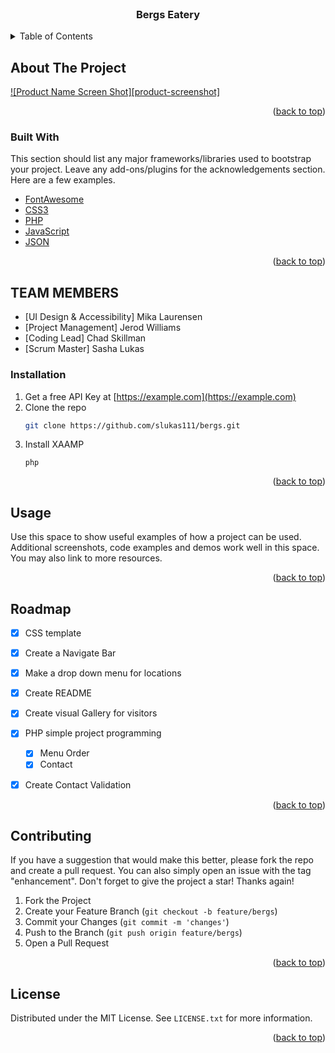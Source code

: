 <!-- PROJECT LOGO -->
<br />
<div align="center">
  <h3 align="center">Bergs Eatery</h3>
</div>



<!-- TABLE OF CONTENTS -->
<details>
  <summary>Table of Contents</summary>
  <ol>
    <li>
      <a href="#about-the-project">About The Project</a>
      <ul>
        <li><a href="#built-with">Built With</a></li>
      </ul>
    </li>
    <li>
      <a href="#getting-started">Getting Started</a>
      <ul>
        <li><a href="#installation">Installation</a></li>
      </ul>
    </li>
    <li><a href="#usage">Usage</a></li>
    <li><a href="#roadmap">Roadmap</a></li>
    <li><a href="#contributing">Contributing</a></li>
    <li><a href="#license">License</a></li>
  </ol>
</details>



<!-- ABOUT THE PROJECT -->
## About The Project

[![Product Name Screen Shot][product-screenshot]](https://example.com)



<p align="right">(<a href="#top">back to top</a>)</p>



### Built With

This section should list any major frameworks/libraries used to bootstrap your project. Leave any add-ons/plugins for the acknowledgements section. Here are a few examples.

* [FontAwesome](https://fontawesome.com/)
* [CSS3](https://developer.mozilla.org/en-US/docs/Web/CSS)
* [PHP](https://www.php.net/)
* [JavaScript](https://www.javascript.com/)
* [JSON](https://www.json.org/json-en.html)

<p align="right">(<a href="#top">back to top</a>)</p>



<!-- GETTING STARTED -->
## TEAM MEMBERS
* [UI Design & Accessibility] Mika Laurensen
* [Project Management] Jerod Williams
* [Coding Lead] Chad Skillman
* [Scrum Master] Sasha Lukas



### Installation


1. Get a free API Key at [https://example.com](https://example.com)
2. Clone the repo
   ```sh
   git clone https://github.com/slukas111/bergs.git
   ```
3. Install XAAMP
   ```activate 
   php
   ```

<p align="right">(<a href="#top">back to top</a>)</p>



<!-- USAGE EXAMPLES -->
## Usage

Use this space to show useful examples of how a project can be used. Additional screenshots, code examples and demos work well in this space. You may also link to more resources.


<p align="right">(<a href="#top">back to top</a>)</p>



<!-- ROADMAP -->
## Roadmap

- [x] CSS template
- [x] Create a Navigate Bar
- [x] Make a drop down menu for locations
- [x] Create README 
- [x] Create visual Gallery for visitors 
- [x] PHP simple project programming
    - [x] Menu Order
    - [x] Contact
- [x] Create Contact Validation


<p align="right">(<a href="#top">back to top</a>)</p>



<!-- CONTRIBUTING -->
## Contributing


If you have a suggestion that would make this better, please fork the repo and create a pull request. You can also simply open an issue with the tag "enhancement".
Don't forget to give the project a star! Thanks again!

1. Fork the Project
2. Create your Feature Branch (`git checkout -b feature/bergs`)
3. Commit your Changes (`git commit -m 'changes'`)
4. Push to the Branch (`git push origin feature/bergs`)
5. Open a Pull Request

<p align="right">(<a href="#top">back to top</a>)</p>



<!-- LICENSE -->
## License

Distributed under the MIT License. See `LICENSE.txt` for more information.

<p align="right">(<a href="#top">back to top</a>)</p>
